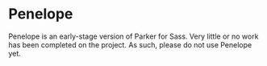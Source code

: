 # Penelope

Penelope is an early-stage version of Parker for Sass. Very little or no work has been completed on the project. As such, please do not use Penelope yet.
